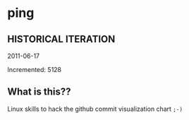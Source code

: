 # ping

## HISTORICAL ITERATION
2011-06-17

Incremented: 5128

## What is this?? 
Linux skills to hack the github commit visualization chart `;-)`
